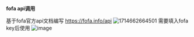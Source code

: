 **fofa api调用**

基于fofa官方api文档编写
https://fofa.info/api
![1714662664501](https://github.com/lzh-alt/fofa-api-/assets/115467682/e19e3465-dbdc-4837-9d34-708e776cffd2)
需要填入fofa key后使用
![image](https://github.com/lzh-alt/fofa-api-/assets/115467682/26b0ba50-e93f-4fc8-bcf8-8b5c3722a847)
